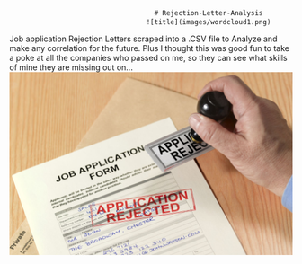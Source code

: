                                         # Rejection-Letter-Analysis
                                      ![title](images/wordcloud1.png)
Job application Rejection Letters scraped into a .CSV file to Analyze and make any correlation for the future. Plus I thought this was good fun to take a poke at all the companies who passed on me, so they can see what skills of mine they are missing out on...
![title](images/rejectedstampedpaperapp.JPG)
